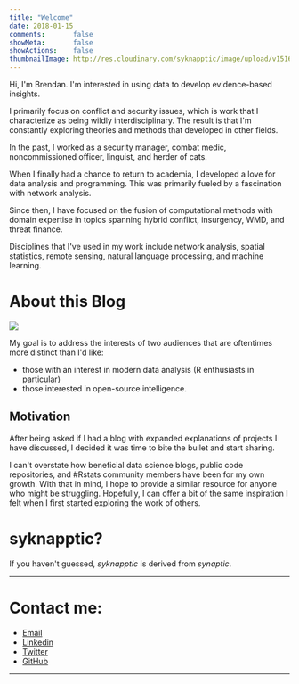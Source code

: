 ```yaml
---
title: "Welcome"
date: 2018-01-15
comments:       false
showMeta:       false
showActions:    false
thumbnailImage: http://res.cloudinary.com/syknapptic/image/upload/v1516468904/logo_rd5ifq.png
---
```


<style>
    body .main-container {
        max-width: 700px;
    }
</style>

Hi, I'm Brendan. I'm interested in using data to develop evidence-based insights.

I primarily focus on conflict and security issues, which is work that I characterize as being wildly interdisciplinary. The result is that I'm constantly exploring theories and methods that developed in other fields.

In the past, I worked as a security manager, combat medic, noncommissioned officer, linguist, and herder of cats.

When I finally had a chance to return to academia, I developed a love for data analysis and programming. This was primarily fueled by a fascination with network analysis. 

Since then, I have focused on the fusion of computational methods with domain expertise in topics spanning hybrid conflict, insurgency, WMD, and threat finance.

Disciplines that I've used in my work include network analysis, spatial statistics, remote sensing, natural language processing, and machine learning. 

# About this Blog

![](http://res.cloudinary.com/syknapptic/image/upload/v1516468904/logo_rd5ifq.png)

My goal is to address the interests of two audiences that are oftentimes more distinct than I'd like: 

* those with an interest in modern data analysis (R enthusiasts in particular)
* those interested in open-source intelligence.

## Motivation

After being asked if I had a blog with expanded explanations of projects I have discussed, I decided it was time to bite the bullet and start sharing.

I can't overstate how beneficial data science blogs, public code repositories, and #Rstats community members have been for my own growth. With that in mind, I hope to provide a similar resource for anyone who might be struggling. Hopefully, I can offer a bit of the same inspiration I felt when I first started exploring the work of others.

# syknapptic?

If you haven't guessed, _syknapptic_ is derived from _synaptic_.

---

# Contact me:
- [Email](mailto:syknapptic@gmail.com)
- [Linkedin](https://www.linkedin.com/in/knappbrendan/)
- [Twitter](http://twitter.com/syknapptic)
- [GitHub](https://github.com/syknapptic)

-----